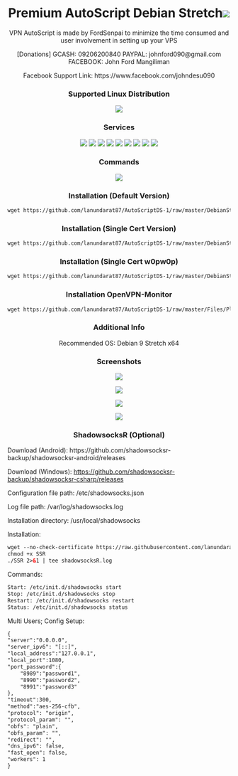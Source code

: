 <h1 align="center"> Premium AutoScript Debian Stretch<img src="https://img.shields.io/badge/Version-6.0.1-blue.svg"></h1>

<p align="center">VPN AutoScript is made by FordSenpai to minimize the time consumed and user involvement in setting up your VPS</p>
<p align="center">[Donations] GCASH: 09206200840 PAYPAL: johnford090@gmail.com FACEBOOK: John Ford Mangiliman</p>
<p align="center">Facebook Support Link: https://www.facebook.com/johndesu090</p>

<h3 align="center">Supported Linux Distribution</h3>
<p align="center">
  <a><img src="https://img.shields.io/badge/Support-Debian%209-red.svg"></a>
  
</p>
<h3 align="center">Services</h3>
<p align="center">
  <a><img src="https://img.shields.io/badge/Service-OpenSSH-green.svg"></a>
  <a><img src="https://img.shields.io/badge/Service-Webmin-green.svg"></a>
  <a><img src="https://img.shields.io/badge/Service-BadVPN-green.svg"></a>
  <a><img src="https://img.shields.io/badge/Service-Dropbear-green.svg"></a>
  <a><img src="https://img.shields.io/badge/Service-Stunnel-green.svg"></a>
  <a><img src="https://img.shields.io/badge/Service-OpenVPN-green.svg"></a>
  <a><img src="https://img.shields.io/badge/Service-Squid3-green.svg"></a>
  <a><img src="https://img.shields.io/badge/Service-Privoxy-green.svg"></a>
  <a><img src="https://img.shields.io/badge/Service-ShadowsocksR-green.svg"></a>
 </p>
<h3 align="center">Commands</h3>
<p align="center">
  <a><img src="https://img.shields.io/badge/Commands-menu-yellow.svg"></a>
 </p>

<h3 align="center">Installation (Default Version)</h3>

  ```html
wget https://github.com/lanundarat87/AutoScriptDS-1/raw/master/DebianStretch && chmod +x DebianStretch && ./DebianStretch
  ```
<h3 align="center">Installation (Single Cert Version)</h3>

  ```html
wget https://github.com/lanundarat87/AutoScriptDS-1/raw/master/DebianStretchCA && chmod +x DebianStretchCA && ./DebianStretchCA
  ```

<h3 align="center">Installation (Single Cert w0pw0p)</h3>

  ```html
wget https://github.com/lanundarat87/AutoScriptDS-1/raw/master/DebianStretchWOP && chmod +x DebianStretchWOP && ./DebianStretchWOP
  ```

<h3 align="center">Installation OpenVPN-Monitor</h3>

  ```html
wget https://github.com/lanundarat87/AutoScriptDS-1/raw/master/Files/Plugins/ovpnmonitor.sh && chmod +x ovpnmonitor.sh && ./ovpnmonitor.sh
  ```


<h3 align="center">Additional Info</h3>
<p align="center">
Recommended OS: Debian 9 Stretch x64

<h3 align="center">Screenshots</h3>
<p align="center">
<img src="https://github.com/johndesu090/AutoScriptDS/raw/master/Snapshots/1.png">
   </p>
  <p align="center">
  <img src="https://github.com/johndesu090/AutoScriptDS/raw/master/Snapshots/2.png">
   </p>
  <p align="center">
  <img src="https://github.com/johndesu090/AutoScriptDS/raw/master/Snapshots/3.png">
  </p>
  <p align="center">
  <img src="https://github.com/johndesu090/AutoScriptDS/raw/master/Snapshots/4.png">
   </p>
   
   <h3 align="center">ShadowsocksR (Optional)</h3>
   <p align="left">
   Download (Android): https://github.com/shadowsocksr-backup/shadowsocksr-android/releases
  
   Download (Windows): https://github.com/shadowsocksr-backup/shadowsocksr-csharp/releases
  
   Configuration file path: /etc/shadowsocks.json 
   
   Log file path: /var/log/shadowsocks.log 
   
   Installation directory: /usr/local/shadowsocks
   
   
   Installation:
   
```html
wget --no-check-certificate https://raw.githubusercontent.com/lanundarat87/AutoScriptDS-1/master/Files/Plugins/SSR
chmod +x SSR
./SSR 2>&1 | tee shadowsocksR.log
```
   Commands:
```html
Start: /etc/init.d/shadowsocks start 
Stop: /etc/init.d/shadowsocks stop 
Restart: /etc/init.d/shadowsocks restart 
Status: /etc/init.d/shadowsocks status
```

   Multi Users; Config Setup:
```html
{
"server":"0.0.0.0",
"server_ipv6": "[::]",
"local_address":"127.0.0.1",
"local_port":1080,
"port_password":{
    "8989":"password1",
    "8990":"password2",
    "8991":"password3"
},
"timeout":300,
"method":"aes-256-cfb",
"protocol": "origin",
"protocol_param": "",
"obfs": "plain",
"obfs_param": "",
"redirect": "",
"dns_ipv6": false,
"fast_open": false,
"workers": 1
}
```

   </p>
